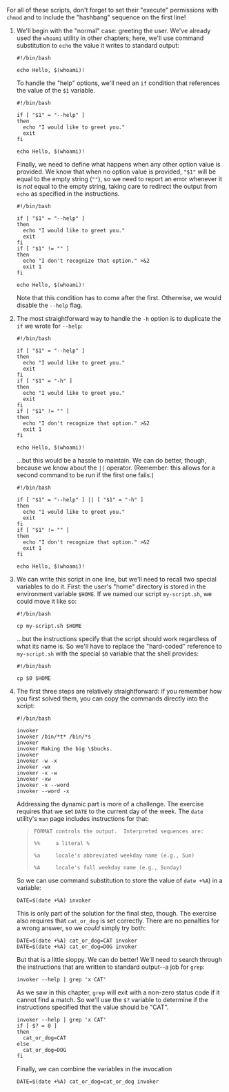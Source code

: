 For all of these scripts, don't forget to set their "execute" permissions with
`chmod` and to include the "hashbang" sequence on the first line!

1. We'll begin with the "normal" case: greeting the user. We've already used
   the `whoami` utility in other chapters; here, we'll use command substitution
   to `echo` the value it writes to standard output:

   ```
   #!/bin/bash

   echo Hello, $(whoami)!
   ```

   To handle the "help" options, we'll need an `if` condition that references
   the value of the `$1` variable.

   ```
   #!/bin/bash

   if [ "$1" = "--help" ]
   then
     echo "I would like to greet you."
     exit
   fi

   echo Hello, $(whoami)!
   ```

   Finally, we need to define what happens when any other option value is
   provided. We know that when no option value is provided, `"$1"` will be
   equal to the empty string (`""`), so we need to report an error whenever it
   is *not* equal to the empty string, taking care to redirect the output from
   `echo` as specified in the instructions.

   ```
   #!/bin/bash

   if [ "$1" = "--help" ]
   then
     echo "I would like to greet you."
     exit
   fi
   if [ "$1" != "" ]
   then
     echo "I don't recognize that option." >&2
     exit 1
   fi

   echo Hello, $(whoami)!
   ```

   Note that this condition has to come after the first. Otherwise, we would
   disable the `--help` flag.

2. The most straightforward way to handle the `-h` option is to duplicate the
   `if` we wrote for `--help`:

   ```
   #!/bin/bash

   if [ "$1" = "--help" ]
   then
     echo "I would like to greet you."
     exit
   fi
   if [ "$1" = "-h" ]
   then
     echo "I would like to greet you."
     exit
   fi
   if [ "$1" != "" ]
   then
     echo "I don't recognize that option." >&2
     exit 1
   fi

   echo Hello, $(whoami)!
   ```

   ...but this would be a hassle to maintain. We can do better, though, because
   we know about the `||` operator. (Remember: this allows for a second command
   to be run if the first one fails.)

   ```
   #!/bin/bash

   if [ "$1" = "--help" ] || [ "$1" = "-h" ]
   then
     echo "I would like to greet you."
     exit
   fi
   if [ "$1" != "" ]
   then
     echo "I don't recognize that option." >&2
     exit 1
   fi

   echo Hello, $(whoami)!
   ```

3. We can write this script in one line, but we'll need to recall two special
   variables to do it. First: the user's "home" directory is stored in the
   environment variable `$HOME`. If we named our script `my-script.sh`, we
   could move it like so:

   ```
   #!/bin/bash

   cp my-script.sh $HOME
   ```

   ...but the instructions specify that the script should work regardless of
   what its name is. So we'll have to replace the "hard-coded" reference to
   `my-script.sh` with the special `$0` variable that the shell provides:

   ```
   #!/bin/bash

   cp $0 $HOME
   ```

4. The first three steps are relatively straightforward: if you remember how
   you first solved them, you can copy the commands directly into the script:

   ```
   #!/bin/bash

   invoker
   invoker /bin/*t* /bin/*s
   invoker
   invoker Making the big \$bucks.
   invoker
   invoker -w -x
   invoker -wx
   invoker -x -w
   invoker -xw
   invoker -x --word
   invoker --word -x
   ```

   Addressing the dynamic part is more of a challenge. The exercise requires
   that we set `DATE` to the current day of the week. The `date` utility's
   `man` page includes instructions for that:

   >     FORMAT controls the output.  Interpreted sequences are:
   >     
   >     %%     a literal %
   >     
   >     %a     locale's abbreviated weekday name (e.g., Sun)
   >     
   >     %A     locale's full weekday name (e.g., Sunday)

   So we can use command substitution to store the value of `date +%A`) in a
   variable:

   ```
   DATE=$(date +%A) invoker
   ```

   This is only part of the solution for the final step, though. The exercise
   also requires that `cat_or_dog` is set correctly. There are no penalties for
   a wrong answer, so we *could* simply try both:

   ```
   DATE=$(date +%A) cat_or_dog=CAT invoker
   DATE=$(date +%A) cat_or_dog=DOG invoker
   ```

   But that is a little sloppy. We can do better! We'll need to search through
   the instructions that are written to standard output--a job for `grep`:

   ```
   invoker --help | grep 'x CAT'
   ```

   As we saw in this chapter, `grep` will exit with a non-zero status code if
   it cannot find a match. So we'll use the `$?` variable to determine if the
   instructions specified that the value should be "CAT".

   ```
   invoker --help | grep 'x CAT'
   if [ $? = 0 ]
   then
     cat_or_dog=CAT
   else
     cat_or_dog=DOG
   fi
   ```

   Finally, we can combine the variables in the invocation

   ```
   DATE=$(date +%A) cat_or_dog=cat_or_dog invoker
   ```
